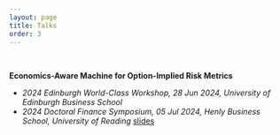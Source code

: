 ```yaml
---
layout: page
title: Talks
order: 3
---
```


<!--<p class="message">
  Hey there! This page is included as an example. Feel free to customize it for your own use upon downloading. Carry on!
</p>-->
<br>

**Economics-Aware Machine for Option-Implied Risk Metrics**
- *2024 Edinburgh World-Class Workshop, 28 Jun 2024, University of Edinburgh Business School*
- *2024 Doctoral Finance Symposium, 05 Jul 2024, Henly Business School, University of Reading*  <a href="https://www.dropbox.com/scl/fi/l5oqrxssk3ct3whslil0l/DFS2024-Reading.pdf?rlkey=00nn5yjcg9izzeo5y5u3sa28n&st=5crtq35n&dl=0" target="_blank">slides</a>
